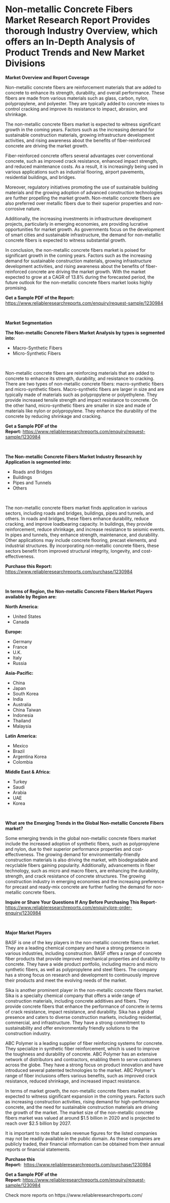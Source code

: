 <p><h1>Non-metallic Concrete Fibers Market Research Report Provides thorough Industry Overview, which offers an In-Depth Analysis of Product Trends and New Market Divisions</h1></p><p><strong>Market Overview and Report Coverage</strong></p>
<p><p>Non-metallic concrete fibers are reinforcement materials that are added to concrete to enhance its strength, durability, and overall performance. These fibers are made from various materials such as glass, carbon, nylon, polypropylene, and polyester. They are typically added to concrete mixes to control cracking and improve its resistance to impact, abrasion, and shrinkage.</p><p>The non-metallic concrete fibers market is expected to witness significant growth in the coming years. Factors such as the increasing demand for sustainable construction materials, growing infrastructure development activities, and rising awareness about the benefits of fiber-reinforced concrete are driving the market growth.</p><p>Fiber-reinforced concrete offers several advantages over conventional concrete, such as improved crack resistance, enhanced impact strength, and reduced maintenance costs. As a result, it is increasingly being used in various applications such as industrial flooring, airport pavements, residential buildings, and bridges.</p><p>Moreover, regulatory initiatives promoting the use of sustainable building materials and the growing adoption of advanced construction technologies are further propelling the market growth. Non-metallic concrete fibers are also preferred over metallic fibers due to their superior properties and non-corrosive nature.</p><p>Additionally, the increasing investments in infrastructure development projects, particularly in emerging economies, are providing lucrative opportunities for market growth. As governments focus on the development of smart cities and sustainable infrastructure, the demand for non-metallic concrete fibers is expected to witness substantial growth.</p><p>In conclusion, the non-metallic concrete fibers market is poised for significant growth in the coming years. Factors such as the increasing demand for sustainable construction materials, growing infrastructure development activities, and rising awareness about the benefits of fiber-reinforced concrete are driving the market growth. With the market expected to grow at a CAGR of 13.8% during the forecasted period, the future outlook for the non-metallic concrete fibers market looks highly promising.</p></p>
<p><strong>Get a Sample PDF of the Report:</strong> <a href="https://www.reliableresearchreports.com/enquiry/request-sample/1230984">https://www.reliableresearchreports.com/enquiry/request-sample/1230984</a></p>
<p>&nbsp;</p>
<p><strong>Market Segmentation</strong></p>
<p><strong>The Non-metallic Concrete Fibers Market Analysis by types is segmented into:</strong></p>
<p><ul><li>Macro-Synthetic Fibers</li><li>Micro-Synthetic Fibers</li></ul></p>
<p>&nbsp;</p>
<p><p>Non-metallic concrete fibers are reinforcing materials that are added to concrete to enhance its strength, durability, and resistance to cracking. There are two types of non-metallic concrete fibers: macro-synthetic fibers and micro-synthetic fibers. Macro-synthetic fibers are larger in size and are typically made of materials such as polypropylene or polyethylene. They provide increased tensile strength and impact resistance to concrete. On the other hand, micro-synthetic fibers are smaller in size and made of materials like nylon or polypropylene. They enhance the durability of the concrete by reducing shrinkage and cracking.</p></p>
<p><strong>Get a Sample PDF of the Report:</strong>&nbsp;<a href="https://www.reliableresearchreports.com/enquiry/request-sample/1230984">https://www.reliableresearchreports.com/enquiry/request-sample/1230984</a></p>
<p>&nbsp;</p>
<p><strong>The Non-metallic Concrete Fibers Market Industry Research by Application is segmented into:</strong></p>
<p><ul><li>Roads and Bridges</li><li>Buildings</li><li>Pipes and Tunnels</li><li>Others</li></ul></p>
<p>&nbsp;</p>
<p><p>The non-metallic concrete fibers market finds application in various sectors, including roads and bridges, buildings, pipes and tunnels, and others. In roads and bridges, these fibers enhance durability, reduce cracking, and improve loadbearing capacity. In buildings, they provide reinforcement, reduce shrinkage, and increase resistance to seismic events. In pipes and tunnels, they enhance strength, maintenance, and durability. Other applications may include concrete flooring, precast elements, and industrial structures. By incorporating non-metallic concrete fibers, these sectors benefit from improved structural integrity, longevity, and cost-effectiveness.</p></p>
<p><strong>Purchase this Report:</strong>&nbsp; <a href="https://www.reliableresearchreports.com/purchase/1230984">https://www.reliableresearchreports.com/purchase/1230984</a></p>
<p>&nbsp;</p>
<p><strong>In terms of Region, the Non-metallic Concrete Fibers Market Players available by Region are:</strong></p>
<p>
    <p> <strong> North America: </strong>
        <ul>
            <li>United States</li>
            <li>Canada</li>
        </ul>
        </p> 
    <p> <strong> Europe: </strong>
        <ul>
            <li>Germany</li>
            <li>France</li>
            <li>U.K.</li>
            <li>Italy</li>
            <li>Russia</li>
        </ul>
        </p> 
    <p> <strong> Asia-Pacific: </strong>
        <ul>
            <li>China</li>
            <li>Japan</li>
            <li>South Korea</li>
            <li>India</li>
            <li>Australia</li>
            <li>China Taiwan</li>
            <li>Indonesia</li>
            <li>Thailand</li>
            <li>Malaysia</li>
        </ul>
        </p> 
    <p> <strong> Latin America: </strong>
        <ul>
            <li>Mexico</li>
            <li>Brazil</li>
            <li>Argentina Korea</li>
            <li>Colombia</li>
        </ul>
        </p> 
    <p> <strong> Middle East & Africa: </strong>
        <ul>
            <li>Turkey</li>
            <li>Saudi</li>
            <li>Arabia</li>
            <li>UAE</li>
            <li>Korea</li>
        </ul>
    </p>
    </p>
<p>&nbsp;</p>
<p><strong>What are the Emerging Trends in the Global Non-metallic Concrete Fibers market?</strong></p>
<p><p>Some emerging trends in the global non-metallic concrete fibers market include the increased adoption of synthetic fibers, such as polypropylene and nylon, due to their superior performance properties and cost-effectiveness. The growing demand for environmentally-friendly construction materials is also driving the market, with biodegradable and recyclable fibers gaining popularity. Additionally, advancements in fiber technology, such as micro and macro fibers, are enhancing the durability, strength, and crack resistance of concrete structures. The growing construction industry in emerging economies and the increasing preference for precast and ready-mix concrete are further fueling the demand for non-metallic concrete fibers.</p></p>
<p><strong>Inquire or Share Your Questions If Any Before Purchasing This Report</strong>- <a href="https://www.reliableresearchreports.com/enquiry/pre-order-enquiry/1230984">https://www.reliableresearchreports.com/enquiry/pre-order-enquiry/1230984</a></p>
<p>&nbsp;</p>
<p><strong>Major Market Players</strong></p>
<p><p>BASF is one of the key players in the non-metallic concrete fibers market. They are a leading chemical company and have a strong presence in various industries, including construction. BASF offers a range of concrete fiber products that provide improved mechanical properties and durability to concrete. They have a wide product portfolio, including macro and micro synthetic fibers, as well as polypropylene and steel fibers. The company has a strong focus on research and development to continuously improve their products and meet the evolving needs of the market.</p><p>Sika is another prominent player in the non-metallic concrete fibers market. Sika is a specialty chemical company that offers a wide range of construction materials, including concrete additives and fibers. They provide concrete fibers that enhance the performance of concrete in terms of crack resistance, impact resistance, and durability. Sika has a global presence and caters to diverse construction markets, including residential, commercial, and infrastructure. They have a strong commitment to sustainability and offer environmentally friendly solutions to the construction industry.</p><p>ABC Polymer is a leading supplier of fiber reinforcing systems for concrete. They specialize in synthetic fiber reinforcement, which is used to improve the toughness and durability of concrete. ABC Polymer has an extensive network of distributors and contractors, enabling them to serve customers across the globe. They have a strong focus on product innovation and have introduced several patented technologies to the market. ABC Polymer's range of fiber inclusions offers various benefits, such as improved crack resistance, reduced shrinkage, and increased impact resistance.</p><p>In terms of market growth, the non-metallic concrete fibers market is expected to witness significant expansion in the coming years. Factors such as increasing construction activities, rising demand for high-performance concrete, and the need for sustainable construction materials are driving the growth of the market. The market size of the non-metallic concrete fibers market was valued at around $1.5 billion in 2020 and is projected to reach over $2.5 billion by 2027.</p><p>It is important to note that sales revenue figures for the listed companies may not be readily available in the public domain. As these companies are publicly traded, their financial information can be obtained from their annual reports or financial statements.</p></p>
<p><strong>Purchase this Report:</strong>&nbsp;&nbsp;<a href="https://www.reliableresearchreports.com/purchase/1230984">https://www.reliableresearchreports.com/purchase/1230984</a></p>
<p></p>
<p><strong>Get a Sample PDF of the Report:</strong>&nbsp;<a href="https://www.reliableresearchreports.com/enquiry/request-sample/1230984">https://www.reliableresearchreports.com/enquiry/request-sample/1230984</a></p>
<p>Check more reports on https://www.reliableresearchreports.com/</p>